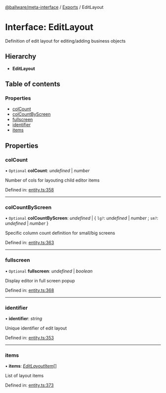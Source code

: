 [@ballware/meta-interface](../README.md) / [Exports](../modules.md) / EditLayout

# Interface: EditLayout

Definition of edit layout for editing/adding business objects

## Hierarchy

* **EditLayout**

## Table of contents

### Properties

- [colCount](editlayout.md#colcount)
- [colCountByScreen](editlayout.md#colcountbyscreen)
- [fullscreen](editlayout.md#fullscreen)
- [identifier](editlayout.md#identifier)
- [items](editlayout.md#items)

## Properties

### colCount

• `Optional` **colCount**: *undefined* \| *number*

Number of cols for layouting child editor items

Defined in: [entity.ts:358](https://github.com/frankball/ballware-meta-interface/blob/157bdb2/src/entity.ts#L358)

___

### colCountByScreen

• `Optional` **colCountByScreen**: *undefined* \| { `lg?`: *undefined* \| *number* ; `sm?`: *undefined* \| *number*  }

Specific column count definition for small/big screens

Defined in: [entity.ts:363](https://github.com/frankball/ballware-meta-interface/blob/157bdb2/src/entity.ts#L363)

___

### fullscreen

• `Optional` **fullscreen**: *undefined* \| *boolean*

Display editor in full screen popup

Defined in: [entity.ts:368](https://github.com/frankball/ballware-meta-interface/blob/157bdb2/src/entity.ts#L368)

___

### identifier

• **identifier**: *string*

Unique identifier of edit layout

Defined in: [entity.ts:353](https://github.com/frankball/ballware-meta-interface/blob/157bdb2/src/entity.ts#L353)

___

### items

• **items**: [*EditLayoutItem*](editlayoutitem.md)[]

List of layout items

Defined in: [entity.ts:373](https://github.com/frankball/ballware-meta-interface/blob/157bdb2/src/entity.ts#L373)
